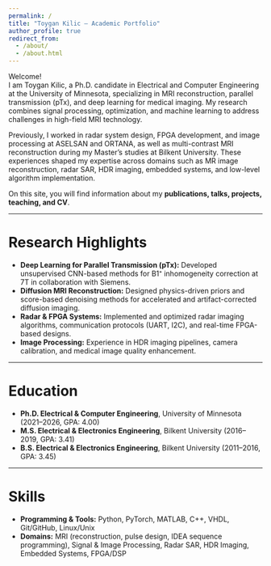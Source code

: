 ```yaml
---
permalink: /
title: "Toygan Kilic – Academic Portfolio"
author_profile: true
redirect_from: 
  - /about/
  - /about.html
---
```


Welcome!  
I am Toygan Kilic, a Ph.D. candidate in Electrical and Computer Engineering at the University of Minnesota, specializing in MRI reconstruction, parallel transmission (pTx), and deep learning for medical imaging. My research combines signal processing, optimization, and machine learning to address challenges in high-field MRI technology.

Previously, I worked in radar system design, FPGA development, and image processing at ASELSAN and ORTANA, as well as multi-contrast MRI reconstruction during my Master’s studies at Bilkent University. These experiences shaped my expertise across domains such as MR image reconstruction, radar SAR, HDR imaging, embedded systems, and low-level algorithm implementation.  

On this site, you will find information about my **publications, talks, projects, teaching, and CV**.  

---

Research Highlights
======
- **Deep Learning for Parallel Transmission (pTx):** Developed unsupervised CNN-based methods for B1⁺ inhomogeneity correction at 7T in collaboration with Siemens.  
- **Diffusion MRI Reconstruction:** Designed physics-driven priors and score-based denoising methods for accelerated and artifact-corrected diffusion imaging.  
- **Radar & FPGA Systems:** Implemented and optimized radar imaging algorithms, communication protocols (UART, I2C), and real-time FPGA-based designs.  
- **Image Processing:** Experience in HDR imaging pipelines, camera calibration, and medical image quality enhancement.  

---

Education
======
- **Ph.D. Electrical & Computer Engineering**, University of Minnesota (2021–2026, GPA: 4.00)  
- **M.S. Electrical & Electronics Engineering**, Bilkent University (2016–2019, GPA: 3.41)  
- **B.S. Electrical & Electronics Engineering**, Bilkent University (2011–2016, GPA: 3.45)  

---

Skills
======
- **Programming & Tools:** Python, PyTorch, MATLAB, C++, VHDL, Git/GitHub, Linux/Unix  
- **Domains:** MRI (reconstruction, pulse design, IDEA sequence programming), Signal & Image Processing, Radar SAR, HDR Imaging, Embedded Systems, FPGA/DSP  

